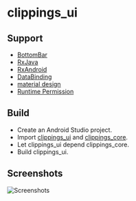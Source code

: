 # clippings_ui

## Support
- [BottomBar](https://github.com/roughike/BottomBar)
- [RxJava](https://github.com/ReactiveX/RxJava)
- [RxAndroid](https://github.com/ReactiveX/RxAndroid/wiki)
- [DataBinding](https://developer.android.com/topic/libraries/data-binding/index.html)
- [material design](https://material.io/guidelines/components/cards.html)
- [Runtime Permission](https://github.com/Karumi/Dexter)

## Build
- Create an Android Studio project.
- Import [clippings_ui](https://github.com/ZhangQinglian/clippings_ui) and [clippings_core](https://github.com/ZhangQinglian/clippings_core).
- Let clippings_ui depend clippings_core.
- Build clippings_ui.

## Screenshots
![Screenshots](https://github.com/ZhangQinglian/clippings_ui/blob/master/screen/screenshot.png)
